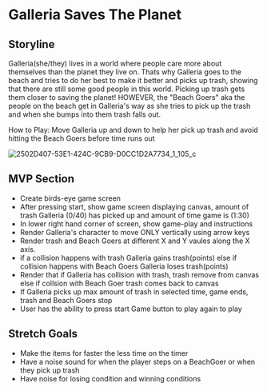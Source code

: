 # Galleria Saves The Planet

## Storyline

Galleria(she/they) lives in a world where people care more about themselves than the planet they live on. Thats why Galleria goes to the beach and tries to do her best to make it better and picks up trash, showing that there are still some good people in this world. Picking up trash gets them closer to saving the planet!
HOWEVER, the "Beach Goers" aka the people on the beach get in Galleria's way as she tries to pick up the trash and when she bumps into them trash falls out. 

How to Play: Move Galleria up and down to help her pick up trash and avoid hitting the Beach Goers before time runs out

![2502D407-53E1-424C-9CB9-D0CC1D2A7734_1_105_c](https://user-images.githubusercontent.com/78924263/138511904-069965c3-b410-43ca-9332-47dab9cb06c9.jpeg)

## MVP Section

- Create birds-eye game screen
- After pressing start, show game screen displaying canvas, amount of trash Galleria (0/40) has picked up and amount of time game is (1:30)
- In lower right hand corner of screen, show game-play and instructions
- Render Galleria's character to move ONLY vertically using arrow keys
- Render trash and Beach Goers at different X and Y vaules along the X axis. 
- if a collision happens with trash Galleria gains trash(points) else if collision happens with Beach Goers Galleria loses trash(points)
- Render that if Galleria has collision with trash, trash remove from canvas else if collsion with Beach Goer trash comes back to canvas
- If Galleria picks up max amount of trash in selected time, game ends, trash and Beach Goers stop
- User has the ability to press start Game button to play again to play


## Stretch Goals

- Make the items for faster the less time on the timer
- Have a noise sound for when the player steps on a BeachGoer or when they pick up trash
- Have noise for losing condition and winning conditions

